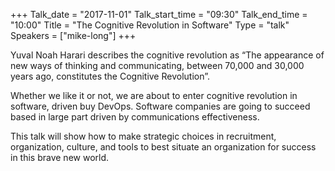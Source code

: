 +++
Talk_date = "2017-11-01"
Talk_start_time = "09:30"
Talk_end_time = "10:00"
Title = "The Cognitive Revolution in Software"
Type = "talk"
Speakers = ["mike-long"]
+++

Yuval Noah Harari describes the cognitive revolution as “The appearance of new ways of thinking and communicating, between 70,000 and 30,000 years ago, constitutes the Cognitive Revolution”.

Whether we like it or not, we are about to enter cognitive revolution in software, driven buy DevOps. Software companies are going to succeed based in large part driven by communications effectiveness.

This talk will show how to make strategic choices in recruitment, organization, culture, and tools to best situate an organization for success in this brave new world.
